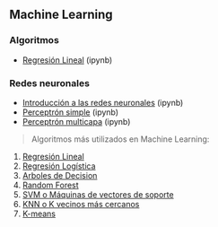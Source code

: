 ## Machine Learning

### Algoritmos
- [Regresión Lineal](https://github.com/mondeja/fullstack/tree/master/backend/src/analisis_de_datos/machine_learning/regresion_lineal.ipynb) (ipynb)

### Redes neuronales
- [Introducción a las redes neuronales](http://nbviewer.jupyter.org/github/mondeja/fullstack/blob/master/backend/src/analisis_de_datos/machine_learning/redes_neuronales/001-intro.ipynb) (ipynb)
- [Perceptrón simple](http://nbviewer.jupyter.org/github/mondeja/fullstack/blob/master/backend/src/analisis_de_datos/machine_learning/redes_neuronales/002-perceptron.ipynb) (ipynb)
- [Perceptrón multicapa](http://nbviewer.jupyter.org/github/mondeja/fullstack/blob/master/backend/src/analisis_de_datos/machine_learning/redes_neuronales/003-multilayer_perceptron.ipynb) (ipynb)


>Algoritmos más utilizados en Machine Learning:
1. [Regresión Lineal](https://es.wikipedia.org/wiki/Regresi%C3%B3n_lineal)
2. [Regresión Logística](https://es.wikipedia.org/wiki/Regresi%C3%B3n_log%C3%ADstica)
3. [Arboles de Decision](https://es.wikipedia.org/wiki/%C3%81rbol_de_decisi%C3%B3n)
4. [Random Forest](https://es.wikipedia.org/wiki/Random_forest)
5. [SVM o Máquinas de vectores de soporte](https://es.wikipedia.org/wiki/M%C3%A1quinas_de_vectores_de_soporte)
6. [KNN o K vecinos más cercanos](https://es.wikipedia.org/wiki/K-vecinos_m%C3%A1s_cercanos)
7. [K-means](https://es.wikipedia.org/wiki/K-means)
